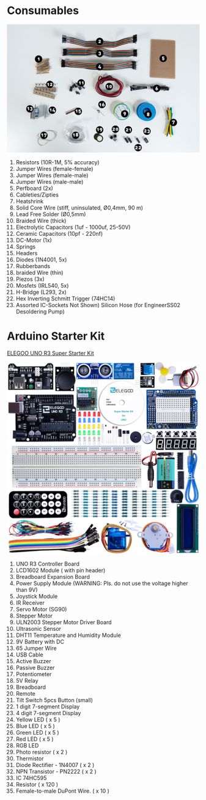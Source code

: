 # Consumables

![alt Consumables Overview](https://raw.githubusercontent.com/digitalmediabremen/pew/main/assets/images/pew_consumables_numbers.jpg
 "Consumables Overview")

1) Resistors (10R-1M, 5% accuracy)
2) Jumper Wires (female-female)
3) Jumper Wires (female-male)
4) Jumper Wires (male-male)
5) Perfboard (2x)
6) Cableties/Zipties
7) Heatshrink
8) Solid Core Wire (stiff, uninsulated, Ø0,4mm, 90 m)
9) Lead Free Solder (Ø0,5mm)
10) Braided Wire (thick) 
11) Electrolytic Capacitors (1uf - 1000uf, 25-50V)
12) Ceramic Capacitors (10pf - 220nf)
13) DC-Motor (1x)
14) Springs
15) Headers
16) Diodes (1N4001, 5x)
17) Rubberbands
18) braided Wire (thin)
19) Piezos (3x)
20) Mosfets (IRL540, 5x)
21) H-Bridge (L293, 2x)
22) Hex Inverting Schmitt Trigger (74HC14)
23) Assorted IC-Sockets
Not Shown) Silicon Hose (for EngineerSS02 Desoldering Pump)

# Arduino Starter Kit

[ELEGOO UNO R3 Super Starter Kit](https://www.elegoo.com/collections/arduino-learning-sets/products/elegoo-uno-project-super-starter-kit)

![alt Arduino Starterkit Overview](https://raw.githubusercontent.com/digitalmediabremen/pew/main/assets/images/pew_elgato_kit_parts.jpg
 "Arduino Starterkit Overview")


1) UNO R3 Controller Board
2) LCD1602 Module ( with pin header)
3) Breadboard Expansion Board
4) Power Supply Module (WARNING: Pls. do not use the voltage higher than 9V)
5) Joystick Module
6) IR Receiver
7) Servo Motor (SG90)
8) Stepper Motor
9) ULN2003 Stepper Motor Driver Board
10) Ultrasonic Sensor
11) DHT11 Temperature and Humidity Module
12) 9V Battery with DC
13) 65 Jumper Wire
14) USB Cable
15) Active Buzzer
16) Passive Buzzer
17) Potentiometer
18) 5V Relay
19) Breadboard
20) Remote
21) Tilt Switch 5pcs Button (small)
22) 1 digit 7-segment Display
23) 4 digit 7-segment Display
34) Yellow LED ( x 5 )
35) Blue LED ( x 5 )
36) Green LED ( x 5 )
37) Red LED ( x 5 )
38) RGB LED
39) Photo resistor ( x 2 )
40) Thermistor
41) Diode Rectifier - 1N4007 ( x 2 )
42) NPN Transistor - PN2222  ( x 2 )
43) IC 74HC595
44) Resistor  ( x 120 )
45) Female-to-male DuPont Wire. ( x 10 )